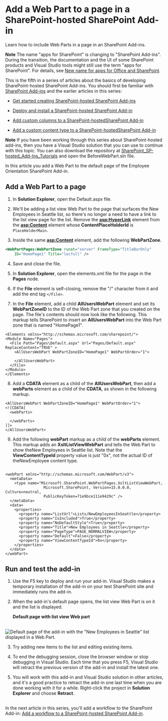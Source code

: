 # Add a Web Part to a page in a SharePoint-hosted SharePoint Add-in
Learn how to include Web Parts in a page in an SharePoint Add-ins.
 

 **Note**  The name "apps for SharePoint" is changing to "SharePoint Add-ins". During the transition, the documentation and the UI of some SharePoint products and Visual Studio tools might still use the term "apps for SharePoint". For details, see  [New name for apps for Office and SharePoint](new-name-for-apps-for-sharepoint.md#bk_newname).
 

This is the fifth in a series of articles about the basics of developing SharePoint-hosted SharePoint Add-ins. You should first be familiar with  [SharePoint Add-ins](sharepoint-add-ins.md) and the earlier articles in this series:
 

-  [Get started creating SharePoint-hosted SharePoint Add-ins](get-started-creating-sharepoint-hosted-sharepoint-add-ins.md)
    
 
-  [Deploy and install a SharePoint-hosted SharePoint Add-in](deploy-and-install-a-sharepoint-hosted-sharepoint-add-in.md)
    
 
-  [Add custom columns to a SharePoint-hostedSharePoint Add-in](add-custom-columns-to-a-sharepoint-hostedsharepoint-add-in.md)
    
 
-  [Add a custom content type to a SharePoint-hostedSharePoint Add-in](add-a-custom-content-type-to-a-sharepoint-hostedsharepoint-add-in.md)
    
 

 **Note**  If you have been working through this series about SharePoint-hosted add-ins, then you have a Visual Studio solution that you can use to continue with this topic. You can also download the repository at  [SharePoint_SP-hosted_Add-Ins_Tutorials](https://github.com/OfficeDev/SharePoint_SP-hosted_Add-Ins_Tutorials) and open the BeforeWebPart.sln file.
 

In this article you add a Web Part to the default page of the Employee Orientation SharePoint Add-in.
 

## Add a Web Part to a page


 

 

1. In  **Solution Explorer**, open the Default.aspx file. 
    
 
2. We'll be adding a list view Web Part to the page that surfaces the New Employees in Seattle list, so there's no longer a need to have a link to the list view page for the list. Remove the **<asp:HyperLink>** element from the **<asp:Content>** element whose **ContentPlaceHolderId** is `PlaceHolderMain`. 
    
 
3. Inside the same  **<asp:Content>** element, add the following **WebPartZone**. 
    
  ```XML
  <WebPartPages:WebPartZone runat="server" FrameType="TitleBarOnly" 
      ID="HomePage1" Title="locfull" />

  ```

4. Save and close the file.
    
 
5. In  **Solution Explorer**, open the elements.xml file for the page in the  **Pages** node.
    
 
6. If the  **File** element is self-closing, remove the "/" character from it and add the end tag `</File>`.
    
 
7. In the  **File** element, add a child **AllUsersWebPart** element and set its **WebPartZoneID** to the ID of the Web Part zone that you created on the page. The file's contents should now look like the following. This markup tells SharePoint to insert an **AllUsersWebPart** into the Web Part zone that is named "HomePage1".
    
  ```
  <Elements xmlns="http://schemas.microsoft.com/sharepoint/">
  <Module Name="Pages">
    <File Path="Pages\Default.aspx" Url="Pages/Default.aspx" ReplaceContent="TRUE" >
      <AllUsersWebPart WebPartZoneID="HomePage1" WebPartOrder="1">

      </AllUsersWebPart>
    </File>
  </Module>
</Elements>

  ```

8. Add a  **CDATA** element as a child of the **AllUsersWebPart**, then add a  **webParts** element as a child of the **CDATA**, as shown in the following markup. 
    
  ```
  <AllUsersWebPart WebPartZoneID="HomePage1" WebPartOrder="1">
  <![CDATA[
    <webParts>

    </webParts>
  ]]>
</AllUsersWebPart>
  ```

9. Add the following  **webPart** markup as a child of the **webParts** element. This markup adds an **XsltListViewWebPart** and tells the Web Part to show theNew Employees in Seattle list. Note that the **ViewContentTypeId** property value is just "0x", not the actual ID of theNewEmployee content type.
    
  ```
  
  <webPart xmlns="http://schemas.microsoft.com/WebPart/v3">
    <metaData>
      <type name="Microsoft.SharePoint.WebPartPages.XsltListViewWebPart, 
                   Microsoft.SharePoint, Version=15.0.0.0, Culture=neutral, 
                   PublicKeyToken=71e9bce111e9429c" />
    </metaData>
    <data>
      <properties>
        <property name="ListUrl">Lists/NewEmployeesInSeattle</property>
        <property name="IsIncluded">True</property>
        <property name="NoDefaultStyle">True</property>
        <property name="Title">New Employees in Seattle</property>
        <property name="PageType">PAGE_NORMALVIEW</property>
        <property name="Default">False</property>
        <property name="ViewContentTypeId">0x</property>
      </properties>
    </data>
  </webPart>
  ```


## Run and test the add-in


 

 

1. Use the F5 key to deploy and run your add-in. Visual Studio makes a temporary installation of the add-in on your test SharePoint site and immediately runs the add-in. 
    
 
2. When the add-in's default page opens, the list view Web Part is on it and the list is displayed. 
    
    **Default page with list view Web part**

 

     ![Default page of the add-in with the "New Employees in Seattle" list displayed in a Web Part.](../../images/31e8e4b1-e2e6-416b-b360-9979a1f16fc7.PNG)
 

    
    
 
3. Try adding new items to the list and editing existing items.
    
 
4. To end the debugging session, close the browser window or stop debugging in Visual Studio. Each time that you press F5, Visual Studio will retract the previous version of the add-in and install the latest one.
    
 
5. You will work with this add-in and Visual Studio solution in other articles, and it's a good practice to retract the add-in one last time when you are done working with it for a while. Right-click the project in  **Solution Explorer** and choose **Retract**.
    
 

## 
<a name="Nextsteps"> </a>

In the next article in this series, you'll add a workflow to the SharePoint Add-in:  [Add a workflow to a SharePoint-hosted SharePoint Add-in](add-a-workflow-to-a-sharepoint-hosted-sharepoint-add-in.md).
 

 

